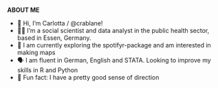 **ABOUT ME**
- 🦀 Hi, I’m Carlotta / @crablane!
- 👩‍💻 I’m a social scientist and data analyst in the public health sector, based in Essen, Germany.
- 🎸 I am currently exploring the spotifyr-package and am interested in making maps
- 🗣 I am fluent in German, English and STATA. Looking to improve my skills in R and Python
- 🧭 Fun fact: I have a pretty good sense of direction 


<!---
crablane/crablane is a ✨ special ✨ repository because its `README.md` (this file) appears on your GitHub profile.
You can click the Preview link to take a look at your changes.
--->
